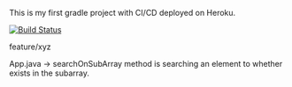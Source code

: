 This is my first gradle project with CI/CD deployed on Heroku.

[![Build Status](https://travis-ci.com/bahadircakir/containsWebApp.svg?branch=main)](https://travis-ci.com/bahadircakir/containsWebApp)

feature/xyz 

App.java -> searchOnSubArray method is searching an element to whether exists in the subarray.